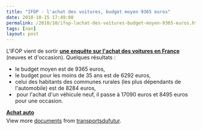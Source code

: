 ```yaml
---
title: "IFOP - l'achat des voitures, budget moyen 9365 euros"
date: 2010-10-15 17:49:08
permalink: /2010/10/ifop-lachat-des-voitures-budget-moyen-9365-euros.html
tags: [nan]
layout: post
---
```


<p>L'IFOP vient de sortir <strong><a href="http://www.ifop.fr/?option=com_publication&type=poll&id=1278" target="_blank">une enquête sur l'achat des voitures en France </a></strong>(neuves et d'occasion). Quelques résultats :</p> <ul> <li>le budget moyen est de 9365 euros,</li> <li>le budget pour les moins de 35 ans est de 6292 euros,</li> <li>celui des habitants des communes rurales (les plus dépendants de l'automobile) est de 8284 euros,</li> <li> pour l'achat d'un véhicule neuf, il passe à 17090 euros et 8495 euros pour une occasion. </li></ul>  <!--more-->    <div id="__ss_5453021" style="width: 477px"><strong style="margin: 12px 0 4px"><a href="http://www.slideshare.net/transportsdufutur/achat-auto" title="Achat auto">Achat auto</a></strong>        <div style="padding: 5px 0 12px">View more <a href="http://www.slideshare.net/">documents</a> from <a href="http://www.slideshare.net/transportsdufutur">transportsdufutur</a>.</div> </div>
